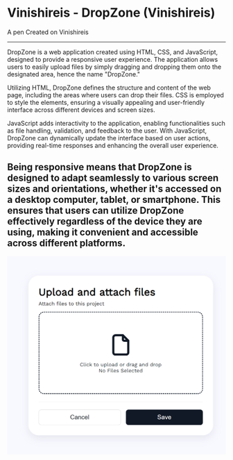# Vinishireis - DropZone (Vinishireis)

A pen Created on Vinishireis

---
DropZone is a web application created using HTML, CSS, and JavaScript, designed to provide a responsive user experience. The application allows users to easily upload files by simply dragging and dropping them onto the designated area, hence the name "DropZone."

Utilizing HTML, DropZone defines the structure and content of the web page, including the areas where users can drop their files. CSS is employed to style the elements, ensuring a visually appealing and user-friendly interface across different devices and screen sizes.

JavaScript adds interactivity to the application, enabling functionalities such as file handling, validation, and feedback to the user. With JavaScript, DropZone can dynamically update the interface based on user actions, providing real-time responses and enhancing the overall user experience.

Being responsive means that DropZone is designed to adapt seamlessly to various screen sizes and orientations, whether it's accessed on a desktop computer, tablet, or smartphone. This ensures that users can utilize DropZone effectively regardless of the device they are using, making it convenient and accessible across different platforms.
---
![DropZone](image.png)


